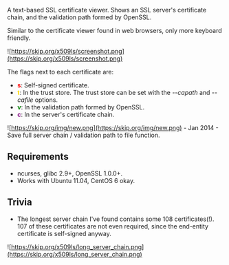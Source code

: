 A text-based SSL certificate viewer. Shows an SSL server's certificate chain, and the validation path formed by OpenSSL.

Similar to the certificate viewer found in web browsers, only more keyboard friendly.

![https://skip.org/x509ls/screenshot.png](https://skip.org/x509ls/screenshot.png)

The flags next to each certificate are:
  * <b><font color='red'>s</font></b>: Self-signed certificate.
  * <b><font color='gold'>t</font></b>: In the trust store. The trust store can be set with the <i>--capath</i> and <i>--cafile</i> options.
  * <b><font color='green'>v</font></b>: In the validation path formed by OpenSSL.
  * <b><font color='purple'>c</font></b>: In the server's certificate chain.

![https://skip.org/img/new.png](https://skip.org/img/new.png) - Jan 2014 - Save full server chain / validation path to file function.

## Requirements ##

  * ncurses, glibc 2.9+, OpenSSL 1.0.0+.
  * Works with Ubuntu 11.04, CentOS 6 okay.

## Trivia ##

  * The longest server chain I've found contains some 108 certificates(!). 107 of these certificates are not even required, since the end-entity certificate is self-signed anyway.

![https://skip.org/x509ls/long_server_chain.png](https://skip.org/x509ls/long_server_chain.png)